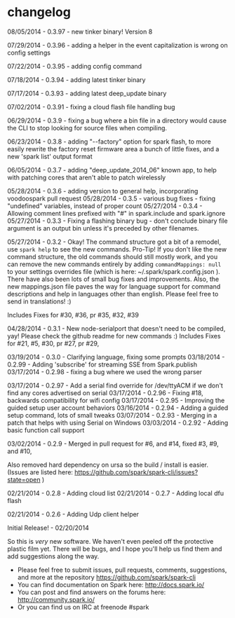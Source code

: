 changelog
=========

08/05/2014 - 0.3.97 - new tinker binary!  Version 8

07/29/2014 - 0.3.96 - adding a helper in the event capitalization is wrong on config settings

07/22/2014 - 0.3.95 - adding config command

07/18/2014 - 0.3.94 - adding latest tinker binary

07/17/2014 - 0.3.93 - adding latest deep_update binary

07/02/2014 - 0.3.91 - fixing a cloud flash file handling bug

06/29/2014 - 0.3.9 - fixing a bug where a bin file in a directory would cause the CLI to stop looking for source files when compiling.

06/23/2014 - 0.3.8 - adding "--factory" option for spark flash, to more easily rewrite the factory reset firmware area
  a bunch of little fixes, and a new 'spark list' output format

06/05/2014 - 0.3.7 - adding "deep_update_2014_06" known app, to help with patching cores that aren't able to patch wirelessly

05/28/2014 - 0.3.6 - adding version to general help, incorporating voodoospark pull request
05/28/2014 - 0.3.5 - various bug fixes - fixing "undefined" variables, instead of proper count
05/27/2014 - 0.3.4 - Allowing comment lines prefixed with "#" in spark.include and spark.ignore
05/27/2014 - 0.3.3 - Fixing a flashing binary bug - don't conclude binary file argument is an output bin unless it's preceded by other filenames.

05/27/2014 - 0.3.2 - Okay! The command structure got a bit of a remodel, use ```spark help``` to see the new commands.
  Pro-Tip!  If you don't like the new command structure, the old commands should still mostly work, and you
  can remove the new commands entirely by adding ```commandMappings: null``` to your settings overrides file
  (which is here: ~/.spark/spark.config.json ).  There have also been lots of small bug fixes and improvements.
  Also, the new mappings.json file paves the way for language support for command descriptions and help in languages
  other than english.  Please feel free to send in translations! :)

  Includes Fixes for #30, #36, pr #35, #32, #39

04/28/2014 - 0.3.1 - New node-serialport that doesn't need to be compiled, yay!  Please check the github readme for new
  commands :)
  Includes Fixes for #21, #5, #30, pr #27, pr #29,

03/19/2014 - 0.3.0 - Clarifying language, fixing some prompts
03/18/2014 - 0.2.99 - Adding 'subscribe' for streaming SSE from Spark.publish
03/17/2014 - 0.2.98 - fixing a bug where we used the wrong parser

03/17/2014 - 0.2.97 - Add a serial find override for /dev/ttyACM if we don't find any cores advertised on serial
03/17/2014 - 0.2.96 - Fixing #18, backwards compatibility for wifi config
03/17/2014 - 0.2.95 - Improving the guided setup user account behaviors
03/16/2014 - 0.2.94 - Adding a guided setup command, lots of small tweaks
03/07/2014 - 0.2.93 - Merging in a patch that helps with using Serial on Windows
03/03/2014 - 0.2.92 - Adding basic function call support

03/02/2014 - 0.2.9 - Merged in pull request for #6, and #14, fixed #3, #9, and #10,

  Also removed hard dependency on ursa so the build / install is easier.
  (Issues are listed here: https://github.com/spark/spark-cli/issues?state=open )

02/21/2014 - 0.2.8 - Adding cloud list
02/21/2014 - 0.2.7 - Adding local dfu flash

02/21/2014 - 0.2.6 - Adding Udp client helper


Initial Release! - 02/20/2014

  So this is _very_ new software.  We haven't even peeled off the protective plastic film yet.
  There will be bugs, and I hope you'll help us find them and add suggestions along the way.


* Please feel free to submit issues, pull requests, comments, suggestions, and more at the repository https://github.com/spark/spark-cli
* You can find documentation on Spark here: http://docs.spark.io/
* You can post and find answers on the forums here: http://community.spark.io/
* Or you can find us on IRC at freenode #spark

